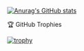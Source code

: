 [![Anurag's GitHub stats](https://github-readme-stats.vercel.app/api?username=johnnyalmd)](https://github.com/anuraghazra/github-readme-stats)

🏆 GitHub Trophies

[![trophy](https://github-profile-trophy.vercel.app/?username=johnnyalmd)](https://github.com/ryo-ma/github-profile-trophy)
